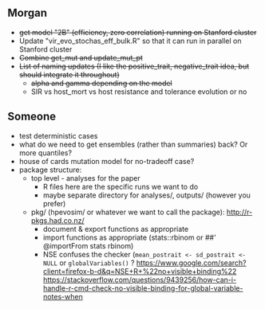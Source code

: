 ## Morgan

* ~~get model "2B" (efficiency, zero correlation) running on Stanford cluster~~
* Update "vir_evo_stochas_eff_bulk.R" so that it can run in parallel on Stanford cluster
* ~~Combine get_mut and update_mut_pt~~
* ~~List of naming updates (I like the positive_trait, negative_trait idea, but should integrate it throughout)~~
  - ~~alpha and gamma depending on the model~~
  - SIR vs host_mort vs host resistance and tolerance evolution or no

## Someone

* test deterministic cases
* what do we need to get ensembles (rather than summaries) back? Or more quantiles?
* house of cards mutation model for no-tradeoff case?
* package structure:
    * top level - analyses for the paper
	    * R files here are the specific runs we want to do
		* maybe separate directory for analyses/, outputs/ (however you prefer)
	* pkg/ (hpevosim/ or whatever we want to call the package): http://r-pkgs.had.co.nz/
	    * document & export functions as appropriate
		* import functions as appropriate (stats::rbinom or ##' @importFrom stats rbinom)
		* NSE confuses the checker (`mean_postrait <- sd_postrait <- NULL` or `globalVariables()` ? https://www.google.com/search?client=firefox-b-d&q=NSE+R+%22no+visible+binding%22
https://stackoverflow.com/questions/9439256/how-can-i-handle-r-cmd-check-no-visible-binding-for-global-variable-notes-when
